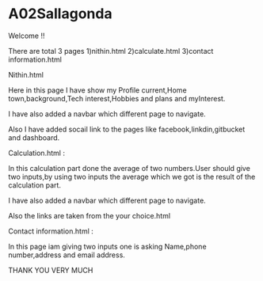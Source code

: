 # A02Sallagonda
Welcome !!

There are total 3 pages
1)nithin.html
2)calculate.html
3)contact information.html

Nithin.html

Here in this page I have show my Profile current,Home town,background,Tech interest,Hobbies and plans
and myInterest.

I have also added a navbar which different page to navigate.

Also I have added socail link to the pages like facebook,linkdin,gitbucket and dashboard.

 Calculation.html :

In this calculation part done the average of two numbers.User should give two inputs,by using two inputs the average which we got is the result of the calculation part. 

I have also added a navbar which different page to navigate.

Also the links are taken from the your choice.html

Contact information.html :

In this page iam giving two inputs one is asking Name,phone number,address and email address. 

THANK YOU VERY MUCH
